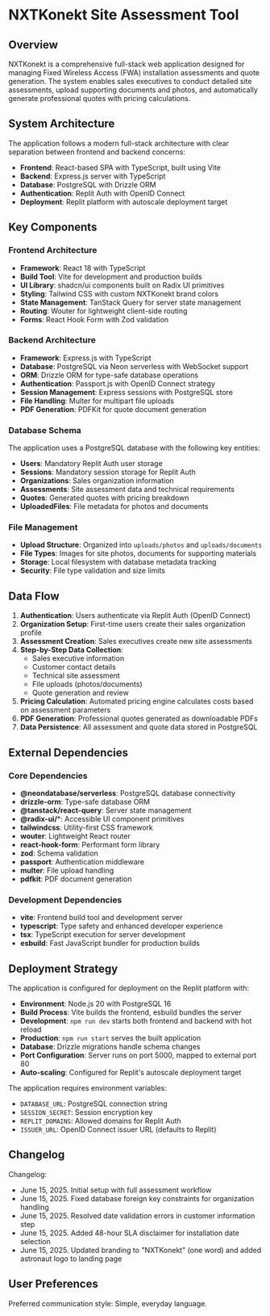 # NXTKonekt Site Assessment Tool

## Overview

NXTKonekt is a comprehensive full-stack web application designed for managing Fixed Wireless Access (FWA) installation assessments and quote generation. The system enables sales executives to conduct detailed site assessments, upload supporting documents and photos, and automatically generate professional quotes with pricing calculations.

## System Architecture

The application follows a modern full-stack architecture with clear separation between frontend and backend concerns:

- **Frontend**: React-based SPA with TypeScript, built using Vite
- **Backend**: Express.js server with TypeScript
- **Database**: PostgreSQL with Drizzle ORM
- **Authentication**: Replit Auth with OpenID Connect
- **Deployment**: Replit platform with autoscale deployment target

## Key Components

### Frontend Architecture
- **Framework**: React 18 with TypeScript
- **Build Tool**: Vite for development and production builds
- **UI Library**: shadcn/ui components built on Radix UI primitives
- **Styling**: Tailwind CSS with custom NXTKonekt brand colors
- **State Management**: TanStack Query for server state management
- **Routing**: Wouter for lightweight client-side routing
- **Forms**: React Hook Form with Zod validation

### Backend Architecture
- **Framework**: Express.js with TypeScript
- **Database**: PostgreSQL via Neon serverless with WebSocket support
- **ORM**: Drizzle ORM for type-safe database operations
- **Authentication**: Passport.js with OpenID Connect strategy
- **Session Management**: Express sessions with PostgreSQL store
- **File Handling**: Multer for multipart file uploads
- **PDF Generation**: PDFKit for quote document generation

### Database Schema
The application uses a PostgreSQL database with the following key entities:
- **Users**: Mandatory Replit Auth user storage
- **Sessions**: Mandatory session storage for Replit Auth
- **Organizations**: Sales organization information
- **Assessments**: Site assessment data and technical requirements
- **Quotes**: Generated quotes with pricing breakdown
- **UploadedFiles**: File metadata for photos and documents

### File Management
- **Upload Structure**: Organized into `uploads/photos` and `uploads/documents`
- **File Types**: Images for site photos, documents for supporting materials
- **Storage**: Local filesystem with database metadata tracking
- **Security**: File type validation and size limits

## Data Flow

1. **Authentication**: Users authenticate via Replit Auth (OpenID Connect)
2. **Organization Setup**: First-time users create their sales organization profile
3. **Assessment Creation**: Sales executives create new site assessments
4. **Step-by-Step Data Collection**:
   - Sales executive information
   - Customer contact details
   - Technical site assessment
   - File uploads (photos/documents)
   - Quote generation and review
5. **Pricing Calculation**: Automated pricing engine calculates costs based on assessment parameters
6. **PDF Generation**: Professional quotes generated as downloadable PDFs
7. **Data Persistence**: All assessment and quote data stored in PostgreSQL

## External Dependencies

### Core Dependencies
- **@neondatabase/serverless**: PostgreSQL database connectivity
- **drizzle-orm**: Type-safe database ORM
- **@tanstack/react-query**: Server state management
- **@radix-ui/***: Accessible UI component primitives
- **tailwindcss**: Utility-first CSS framework
- **wouter**: Lightweight React router
- **react-hook-form**: Performant form library
- **zod**: Schema validation
- **passport**: Authentication middleware
- **multer**: File upload handling
- **pdfkit**: PDF document generation

### Development Dependencies
- **vite**: Frontend build tool and development server
- **typescript**: Type safety and enhanced developer experience
- **tsx**: TypeScript execution for server development
- **esbuild**: Fast JavaScript bundler for production builds

## Deployment Strategy

The application is configured for deployment on the Replit platform with:

- **Environment**: Node.js 20 with PostgreSQL 16
- **Build Process**: Vite builds the frontend, esbuild bundles the server
- **Development**: `npm run dev` starts both frontend and backend with hot reload
- **Production**: `npm run start` serves the built application
- **Database**: Drizzle migrations handle schema changes
- **Port Configuration**: Server runs on port 5000, mapped to external port 80
- **Auto-scaling**: Configured for Replit's autoscale deployment target

The application requires environment variables:
- `DATABASE_URL`: PostgreSQL connection string
- `SESSION_SECRET`: Session encryption key
- `REPLIT_DOMAINS`: Allowed domains for Replit Auth
- `ISSUER_URL`: OpenID Connect issuer URL (defaults to Replit)

## Changelog

Changelog:
- June 15, 2025. Initial setup with full assessment workflow
- June 15, 2025. Fixed database foreign key constraints for organization handling
- June 15, 2025. Resolved date validation errors in customer information step
- June 15, 2025. Added 48-hour SLA disclaimer for installation date selection
- June 15, 2025. Updated branding to "NXTKonekt" (one word) and added astronaut logo to landing page

## User Preferences

Preferred communication style: Simple, everyday language.